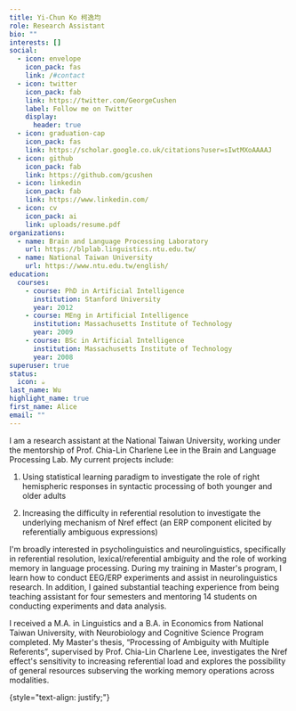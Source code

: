 ```yaml
---
title: Yi-Chun Ko 柯逸均
role: Research Assistant
bio: ""
interests: []
social:
  - icon: envelope
    icon_pack: fas
    link: /#contact
  - icon: twitter
    icon_pack: fab
    link: https://twitter.com/GeorgeCushen
    label: Follow me on Twitter
    display:
      header: true
  - icon: graduation-cap
    icon_pack: fas
    link: https://scholar.google.co.uk/citations?user=sIwtMXoAAAAJ
  - icon: github
    icon_pack: fab
    link: https://github.com/gcushen
  - icon: linkedin
    icon_pack: fab
    link: https://www.linkedin.com/
  - icon: cv
    icon_pack: ai
    link: uploads/resume.pdf
organizations:
  - name: Brain and Language Processing Laboratory
    url: https://blplab.linguistics.ntu.edu.tw/
  - name: National Taiwan University
    url: https://www.ntu.edu.tw/english/
education:
  courses:
    - course: PhD in Artificial Intelligence
      institution: Stanford University
      year: 2012
    - course: MEng in Artificial Intelligence
      institution: Massachusetts Institute of Technology
      year: 2009
    - course: BSc in Artificial Intelligence
      institution: Massachusetts Institute of Technology
      year: 2008
superuser: true
status:
  icon: ☕️
last_name: Wu
highlight_name: true
first_name: Alice
email: ""
---
```

I am a research assistant at the National Taiwan University, working under the mentorship of Prof. Chia-Lin Charlene Lee in the Brain and Language Processing Lab. My current projects include: 

1) Using statistical learning paradigm to investigate the role of right hemispheric responses in syntactic processing of both younger and older adults 

2) Increasing the difficulty in referential resolution to investigate the underlying mechanism of Nref effect (an ERP component elicited by referentially ambiguous expressions) 

I'm broadly interested in psycholinguistics and neurolinguistics, specifically in referential resolution, lexical/referential ambiguity and the role of working memory in language processing. During my training in Master's program, I learn how to conduct EEG/ERP experiments and assist in neurolinguistics research. In addition, I gained substantial teaching experience from being teaching assistant for four semesters and mentoring 14 students on conducting experiments and data analysis. 

I received a M.A. in Linguistics and a B.A. in Economics from National Taiwan University, with Neurobiology and Cognitive Science Program completed. My Master's thesis, “Processing of Ambiguity with Multiple Referents”, supervised by Prof. Chia-Lin Charlene Lee, investigates the Nref effect's sensitivity to increasing referential load and explores the possibility of general resources subserving the working memory operations across modalities.

{style="text-align: justify;"}